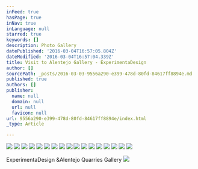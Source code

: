 ```yaml
---
inFeed: true
hasPage: true
inNav: true
inLanguage: null
starred: true
keywords: []
description: Photo Gallery
datePublished: '2016-03-04T16:57:05.804Z'
dateModified: '2016-03-04T16:57:04.339Z'
title: Visit to Alentejo Gallery - ExperimentaDesign
author: []
sourcePath: _posts/2016-03-03-9556a290-e399-478d-80fd-84617ff8894e.md
published: true
authors: []
publisher:
  name: null
  domain: null
  url: null
  favicon: null
url: 9556a290-e399-478d-80fd-84617ff8894e/index.html
_type: Article

---
```

![](https://the-grid-user-content.s3-us-west-2.amazonaws.com/e3b97782-44c3-46c5-b21d-e7cbcbdc7654.jpg)
![](https://the-grid-user-content.s3-us-west-2.amazonaws.com/a293b7e1-1e16-4ebf-a765-adf6441ccbd3.jpg)
![](https://the-grid-user-content.s3-us-west-2.amazonaws.com/00826b23-9e55-485a-a6fe-648df21cc8af.jpg)
![](https://the-grid-user-content.s3-us-west-2.amazonaws.com/540ae39c-8849-4b81-b56c-7a473a2ab339.jpg)
![](https://the-grid-user-content.s3-us-west-2.amazonaws.com/9f447302-3d7a-44c6-95d8-0732b62d72a2.jpg)
![](https://the-grid-user-content.s3-us-west-2.amazonaws.com/4850f363-09ee-4b18-8852-8b1908801a28.jpg)
![](https://the-grid-user-content.s3-us-west-2.amazonaws.com/925852cb-7030-4f95-86cd-4aa8e0128458.jpg)
![](https://the-grid-user-content.s3-us-west-2.amazonaws.com/c28e7326-5d84-47df-bf97-2cab31179c8c.jpg)
![](https://the-grid-user-content.s3-us-west-2.amazonaws.com/f797e090-ff35-47ad-a715-ccd6486cb56c.jpg)
![](https://the-grid-user-content.s3-us-west-2.amazonaws.com/bfd4c134-dfe5-443e-a4e8-87508b87d787.jpg)
![](https://the-grid-user-content.s3-us-west-2.amazonaws.com/ceeb8dfb-fd1f-41ba-8eda-ffa2373a34a9.jpg)
![](https://the-grid-user-content.s3-us-west-2.amazonaws.com/795597a4-3335-44a6-a0c5-aea178b2e118.jpg)
![](https://the-grid-user-content.s3-us-west-2.amazonaws.com/a5b52690-9b3f-4795-9698-f0592cfcecd8.jpg)
![](https://the-grid-user-content.s3-us-west-2.amazonaws.com/5efeb5c0-85cd-4c45-8ddf-a28a9be6f2bc.jpg)
![](https://the-grid-user-content.s3-us-west-2.amazonaws.com/6d3675da-7f41-42dc-8b5b-cc47c86ca525.jpg)
![](https://the-grid-user-content.s3-us-west-2.amazonaws.com/bc5f1f24-c960-48f5-899e-8267c6cbcd9f.jpg)
![](https://the-grid-user-content.s3-us-west-2.amazonaws.com/5a13517a-0102-40b4-8669-78b90c39356d.jpg)

ExperimentaDesign &Alentejo Quarries Gallery
![](https://the-grid-user-content.s3-us-west-2.amazonaws.com/fe3bf88c-8757-4622-a5d8-3802e9c5be51.jpg)